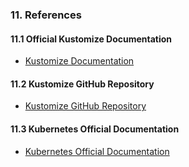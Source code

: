 ### **11. References**

#### 11.1 Official Kustomize Documentation  
- [Kustomize Documentation](https://kustomize.io)

#### 11.2 Kustomize GitHub Repository  
- [Kustomize GitHub Repository](https://github.com/kubernetes-sigs/kustomize)

#### 11.3 Kubernetes Official Documentation  
- [Kubernetes Official Documentation](https://kubernetes.io/docs)